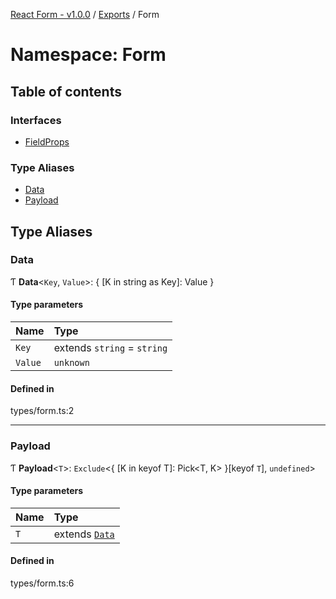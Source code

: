 [React Form - v1.0.0](../README.md) / [Exports](../modules.md) / Form

# Namespace: Form

## Table of contents

### Interfaces

- [FieldProps](../interfaces/Form.FieldProps.md)

### Type Aliases

- [Data](Form.md#data)
- [Payload](Form.md#payload)

## Type Aliases

### Data

Ƭ **Data**<`Key`, `Value`\>: { [K in string as Key]: Value }

#### Type parameters

| Name | Type |
| :------ | :------ |
| `Key` | extends `string` = `string` |
| `Value` | `unknown` |

#### Defined in

types/form.ts:2

___

### Payload

Ƭ **Payload**<`T`\>: `Exclude`<{ [K in keyof T]: Pick<T, K\> }[keyof `T`], `undefined`\>

#### Type parameters

| Name | Type |
| :------ | :------ |
| `T` | extends [`Data`](Form.md#data) |

#### Defined in

types/form.ts:6

